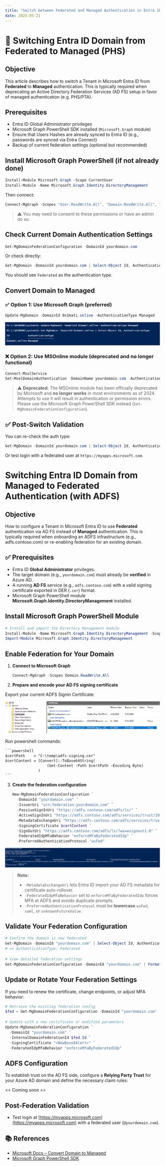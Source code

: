 ```yaml
---
title: "Switch between Federated and Managed Authentication in Entra ID with PowerShell"
date: 2025-05-21
---
```


# 🔁 Switching Entra ID Domain from Federated to Managed (PHS)

## Objective

This article describes how to switch a Tenant in Microsoft Entra ID from **Federated** to **Managed** authentication.
This is typically required when deprecating an Active Directory Federation Services (AD FS) setup in favor of managed authentication (e.g. PHS/PTA).

## Prerequisites

- Entra ID Global Administrator privileges
- Microsoft Graph PowerShell SDK installed (`Microsoft.Graph` module)
- Ensure that Users Hashes are already synced to Entra ID (e.g., passwords are synced via Entra Connect)
- Backup of current federation settings (optional but recommended)

## Install Microsoft Graph PowerShell (if not already done)

```powershell
Install-Module Microsoft.Graph -Scope CurrentUser
Install-Module -Name Microsoft.Graph.Identity.DirectoryManagement
```

Then connect:

```powershell
Connect-MgGraph -Scopes "User.ReadWrite.All", "Domain.ReadWrite.All", "Directory.Read.All"
```

> ⚠️ You may need to consent to these permissions or have an admin do so.

## Check Current Domain Authentication Settings

```powershell
Get-MgDomainFederationConfiguration -DomainId yourdomain.com
```

Or check directly:

```powershell
Get-MgDomain -DomainId yourdomain.com | Select-Object Id, AuthenticationType
```

You should see `Federated` as the authentication type.

## Convert Domain to Managed

### ✅ Option 1: Use Microsoft Graph (preferred)

```powershell
Update-MgDomain -DomainId 0x1mati.online -AuthenticationType Managed

```

![](assets/Switch%20from%20Federated%20Authentication%20to%20Managed%20Authentication%20in%20Entra%20ID/2025-07-03-10-00-16.png)

### ❌ Option 2: Use MSOnline module (**deprecated and no longer functional**)

```powershell
Connect-MsolService
Set-MsolDomainAuthentication -DomainName yourdomain.com -Authentication Managed
```

> ⚠️ **Deprecated**: The MSOnline module has been officially deprecated by Microsoft and **no longer works** in most environments as of 2024.  
> Attempts to use it will result in authentication or permission errors.  
> Please use the Microsoft Graph PowerShell SDK instead (`Set-MgDomainFederationConfiguration`).

## ✅ Post-Switch Validation

You can re-check the auth type:

```powershell
Get-MgDomain -DomainId yourdomain.com | Select-Object Id, AuthenticationType
```

Or test login with a federated user at `https://myapps.microsoft.com`.

# Switching Entra ID Domain from Managed to Federated Authentication (with ADFS)

## Objective

How to configure a Tenant in Microsoft Entra ID to use **Federated** authentication via AD FS instead of **Managed** authentication. This is typically required when onboarding an ADFS infrastructure (e.g., adfs.contoso.com) or re-enabling federation for an existing domain.

## ✅ Prerequisites

- Entra ID **Global Administrator** privileges.  
- The target domain (e.g., `yourdomain.com`) must already be **verified** in Azure AD.  
- A running **AD FS** service (e.g., `adfs.contoso.com`) with a valid signing certificate exported in DER (`.cer`) format.  
- Microsoft Graph PowerShell module **Microsoft.Graph.Identity.DirectoryManagement** installed.

## Install Microsoft Graph PowerShell Module

```powershell
# Install and import the Directory Management module
Install-Module -Name Microsoft.Graph.Identity.DirectoryManagement -Scope CurrentUser -Force
Import-Module Microsoft.Graph.Identity.DirectoryManagement
```

## Enable Federation for Your Domain

1. **Connect to Microsoft Graph**

    ```powershell
    Connect-MgGraph -Scopes Domain.ReadWrite.All
    ```

2. **Prepare and encode your AD FS signing certificate**

Export your current ADFS Signin Certificate:

![](assets/Switch%20from%20Federated%20Authentication%20to%20Managed%20Authentication%20in%20Entra%20ID/2025-07-03-09-51-08.png)

Run powershell commands:

    ```powershell
    $certPath    = "C:\temp\adfs-signing.cer"
    $certContent = [Convert]::ToBase64String(
                       (Get-Content -Path $certPath -Encoding Byte)
                   )
    ```

3. **Create the federation configuration**

    ```powershell
    New-MgDomainFederationConfiguration `
      -DomainId "yourdomain.com" `
      -IssuerUri "urn:federation:yourdomain.com" `
      -PassiveSignInUri "https://adfs.contoso.com/adfs/ls/" `
      -ActiveSignInUri "https://adfs.contoso.com/adfs/services/trust/2005/usernamemixed" `
      -MetadataExchangeUri "https://adfs.contoso.com/adfs/services/trust/mex" `
      -SigningCertificate $certContent `
      -SignOutUri "https://adfs.contoso.com/adfs/ls/?wa=wsignout1.0" `
      -FederatedIdpMfaBehavior "enforceMfaByFederatedIdp" `
      -PreferredAuthenticationProtocol "wsFed"
    ```

![](assets/Switch%20from%20Federated%20Authentication%20to%20Managed%20Authentication%20in%20Entra%20ID/2025-07-03-09-54-10.png)

> **Note:**  
> - `-MetadataExchangeUri` lets Entra ID import your AD FS metadata for certificate auto-rollover.  
> - `-FederatedIdpMfaBehavior` set to `enforceMfaByFederatedIdp` forces MFA at ADFS and avoids duplicate prompts.  
> - `-PreferredAuthenticationProtocol` must be **lowercase** `wsFed`, `saml`, or `unknownFutureValue`.

## Validate Your Federation Configuration

```powershell
# Confirm the domain is now federated
Get-MgDomain -DomainId "yourdomain.com" | Select-Object Id, AuthenticationType
# => AuthenticationType: Federated

# View detailed federation settings
Get-MgDomainFederationConfiguration -DomainId "yourdomain.com" | Format-List
```

## Update or Rotate Your Federation Settings

If you need to renew the certificate, change endpoints, or adjust MFA behavior:

```powershell
# Retrieve the existing federation config
$fed = Get-MgDomainFederationConfiguration -DomainId "yourdomain.com"

# Update with a new certificate or modified parameters
Update-MgDomainFederationConfiguration `
  -DomainId "yourdomain.com" `
  -InternalDomainFederationId $fed.Id `
  -SigningCertificate "<NewBase64Cert>" `
  -FederatedIdpMfaBehavior "enforceMfaByFederatedIdp"
```

## ADFS Configuration

To establish trust on the AD FS side, configure a **Relying Party Trust** for your Azure AD domain and define the necessary claim rules:

<< Coming soon >>


## Post-Federation Validation

- Test login at [https://myapps.microsoft.com](https://myapps.microsoft.com) with a federated user (`@yourdomain.com`).  


## 📚 References

- [Microsoft Docs – Convert Domain to Managed](https://learn.microsoft.com/en-us/azure/active-directory/hybrid/how-to-connect-fed-to-managed)
- [Microsoft Graph PowerShell SDK](https://learn.microsoft.com/en-us/powershell/microsoftgraph/)
